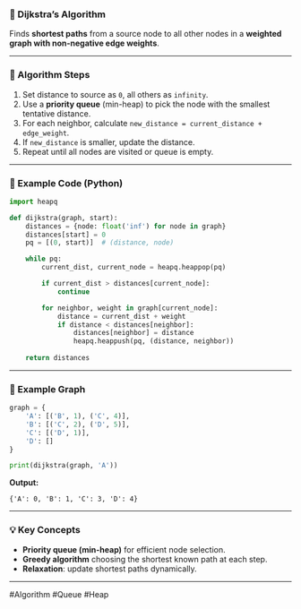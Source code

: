 ### 🔹 Dijkstra’s Algorithm

Finds **shortest paths** from a source node to all other nodes in a **weighted graph with non-negative edge weights**.

---

### 🔸 Algorithm Steps

1. Set distance to source as `0`, all others as `infinity`.
2. Use a **priority queue** (min-heap) to pick the node with the smallest tentative distance.
3. For each neighbor, calculate `new_distance = current_distance + edge_weight`.
4. If `new_distance` is smaller, update the distance.
5. Repeat until all nodes are visited or queue is empty.

---

### 🔹 Example Code (Python)

```python
import heapq

def dijkstra(graph, start):
    distances = {node: float('inf') for node in graph}
    distances[start] = 0
    pq = [(0, start)]  # (distance, node)

    while pq:
        current_dist, current_node = heapq.heappop(pq)

        if current_dist > distances[current_node]:
            continue

        for neighbor, weight in graph[current_node]:
            distance = current_dist + weight
            if distance < distances[neighbor]:
                distances[neighbor] = distance
                heapq.heappush(pq, (distance, neighbor))
    
    return distances
```

---

### 🔸 Example Graph

```python
graph = {
    'A': [('B', 1), ('C', 4)],
    'B': [('C', 2), ('D', 5)],
    'C': [('D', 1)],
    'D': []
}

print(dijkstra(graph, 'A'))
```

**Output:**

```
{'A': 0, 'B': 1, 'C': 3, 'D': 4}
```

---

### 💡 Key Concepts

* **Priority queue (min-heap)** for efficient node selection.
* **Greedy algorithm** choosing the shortest known path at each step.
* **Relaxation**: update shortest paths dynamically.
---

#Algorithm #Queue #Heap